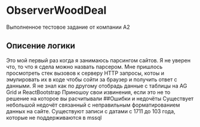 # ObserverWoodDeal
Выполненное тестовое задание от компании А2
## Описение логики
Это мой первый раз когда я занимаюсь парсингом сайтов. Я не уверен что, то что я сдела можно назвать парсером. Мне пришлось просмотреть стек вызовов к серверу HTTP запросы, котоы и эмулировать их в коде чтобы сойти за браузер и получить ответ с данными. Я не знал как по другому отобрадь данные c таблицы на AG Grid и ReactBootstrap
Приношоу свои извинения, если это не то решение на которое вы расчитывали
##Ошибки и недочёты
Существует небольшой недочёт связанный с неправильным форматированием данных на сайте. Существуют записи с датами с 1711 до 103 года, которые не поддерживаются в mssql
